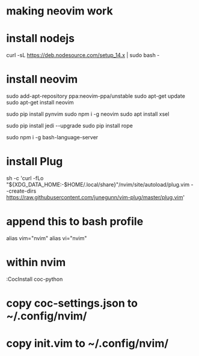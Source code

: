 # making neovim work

# install nodejs
curl -sL https://deb.nodesource.com/setup_14.x | sudo bash -

# install neovim
sudo add-apt-repository ppa:neovim-ppa/unstable
sudo apt-get update
sudo apt-get install neovim


sudo pip install pynvim
sudo npm i -g neovim
sudo apt install xsel


sudo pip install jedi --upgrade
sudo pip install rope

sudo npm i -g bash-language-server

# install Plug
sh -c 'curl -fLo "${XDG_DATA_HOME:-$HOME/.local/share}"/nvim/site/autoload/plug.vim --create-dirs \
       https://raw.githubusercontent.com/junegunn/vim-plug/master/plug.vim'

# append this to bash profile
alias vim="nvim"
alias vi="nvim"

# within nvim
:CocInstall coc-python

# copy coc-settings.json to ~/.config/nvim/
# copy init.vim to ~/.config/nvim/
